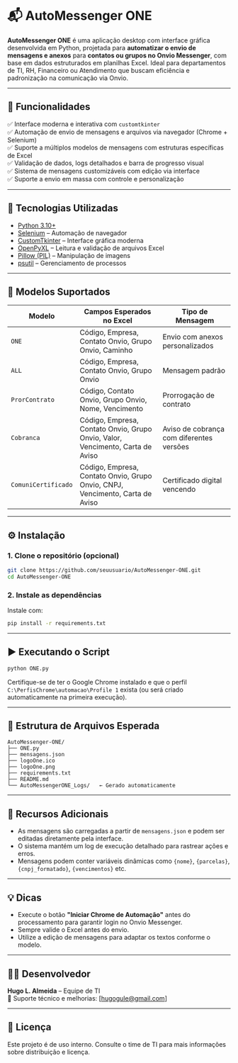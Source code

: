 
# 📬 AutoMessenger ONE

**AutoMessenger ONE** é uma aplicação desktop com interface gráfica desenvolvida em Python, projetada para **automatizar o envio de mensagens e anexos** para **contatos ou grupos no Onvio Messenger**, com base em dados estruturados em planilhas Excel. Ideal para departamentos de TI, RH, Financeiro ou Atendimento que buscam eficiência e padronização na comunicação via Onvio.

---

## 🧠 Funcionalidades

✅ Interface moderna e interativa com `customtkinter`  
✅ Automação de envio de mensagens e arquivos via navegador (Chrome + Selenium)  
✅ Suporte a múltiplos modelos de mensagens com estruturas específicas de Excel  
✅ Validação de dados, logs detalhados e barra de progresso visual  
✅ Sistema de mensagens customizáveis com edição via interface  
✅ Suporte a envio em massa com controle e personalização

---

## 🧰 Tecnologias Utilizadas

- [Python 3.10+](https://www.python.org/)
- [Selenium](https://selenium.dev/) – Automação de navegador
- [CustomTkinter](https://github.com/TomSchimansky/CustomTkinter) – Interface gráfica moderna
- [OpenPyXL](https://openpyxl.readthedocs.io/) – Leitura e validação de arquivos Excel
- [Pillow (PIL)](https://pillow.readthedocs.io/) – Manipulação de imagens
- [psutil](https://pypi.org/project/psutil/) – Gerenciamento de processos

---

## 📁 Modelos Suportados

| Modelo             | Campos Esperados no Excel                                                        | Tipo de Mensagem                          |
|--------------------|----------------------------------------------------------------------------------|-------------------------------------------|
| `ONE`              | Código, Empresa, Contato Onvio, Grupo Onvio, Caminho                             | Envio com anexos personalizados           |
| `ALL`              | Código, Empresa, Contato Onvio, Grupo Onvio                                      | Mensagem padrão                           |
| `ProrContrato`     | Código, Contato Onvio, Grupo Onvio, Nome, Vencimento                             | Prorrogação de contrato                   |
| `Cobranca`         | Código, Empresa, Contato Onvio, Grupo Onvio, Valor, Vencimento, Carta de Aviso   | Aviso de cobrança com diferentes versões  |
| `ComuniCertificado`| Código, Empresa, Contato Onvio, Grupo Onvio, CNPJ, Vencimento, Carta de Aviso    | Certificado digital vencendo              |

---

## ⚙️ Instalação

### 1. Clone o repositório (opcional)
```bash
git clone https://github.com/seuusuario/AutoMessenger-ONE.git
cd AutoMessenger-ONE
```

### 2. Instale as dependências

Instale com:

```bash
pip install -r requirements.txt
```

---

## ▶️ Executando o Script

```bash
python ONE.py
```

Certifique-se de ter o Google Chrome instalado e que o perfil `C:\PerfisChrome\automacao\Profile 1` exista (ou será criado automaticamente na primeira execução).

---


## 📂 Estrutura de Arquivos Esperada

```
AutoMessenger-ONE/
├── ONE.py
├── mensagens.json
├── logoOne.ico
├── logoOne.png
├── requirements.txt
├── README.md
└── AutoMessengerONE_Logs/   ← Gerado automaticamente
```

---

## 🧩 Recursos Adicionais

- As mensagens são carregadas a partir de `mensagens.json` e podem ser editadas diretamente pela interface.
- O sistema mantém um log de execução detalhado para rastrear ações e erros.
- Mensagens podem conter variáveis dinâmicas como `{nome}`, `{parcelas}`, `{cnpj_formatado}`, `{vencimentos}` etc.

---

## 💡 Dicas

- Execute o botão **"Iniciar Chrome de Automação"** antes do processamento para garantir login no Onvio Messenger.
- Sempre valide o Excel antes do envio.
- Utilize a edição de mensagens para adaptar os textos conforme o modelo.

---

## 👨‍💻 Desenvolvedor

**Hugo L. Almeida** – Equipe de TI  
🔧 Suporte técnico e melhorias: [hugogule@gmail.com]

---

## 📝 Licença

Este projeto é de uso interno. Consulte o time de TI para mais informações sobre distribuição e licença.
